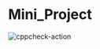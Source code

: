 # Mini_Project
![cppcheck-action](https://github.com/99002561/Mini-Project/workflows/cppcheck-action/badge.svg?branch=master)
